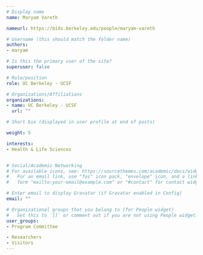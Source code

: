 ```yaml
---
# Display name
name: Maryam Vareth

nameurl: https://bids.berkeley.edu/people/maryam-vareth

# Username (this should match the folder name)
authors:
- maryam

# Is this the primary user of the site?
superuser: false

# Role/position
role: UC Berkeley - UCSF

# Organizations/Affiliations
organizations:
- name: UC Berkeley - UCSF
  url: ""

# Short bio (displayed in user profile at end of posts)

weight: 5

interests:
- Health & Life Sciences


# Social/Academic Networking
# For available icons, see: https://sourcethemes.com/academic/docs/widgets/#icons
#   For an email link, use "fas" icon pack, "envelope" icon, and a link in the
#   form "mailto:your-email@example.com" or "#contact" for contact widget.

# Enter email to display Gravatar (if Gravatar enabled in Config)
email: ""

# Organizational groups that you belong to (for People widget)
#   Set this to `[]` or comment out if you are not using People widget.  
user_groups:
- Program Committee

- Researchers
- Visitors
---
```

